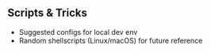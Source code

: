 ## Scripts & Tricks
- Suggested configs for local dev env
- Random shellscripts (Linux/macOS) for future reference
